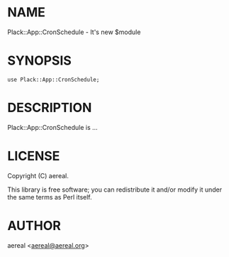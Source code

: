 # NAME

Plack::App::CronSchedule - It's new $module

# SYNOPSIS

    use Plack::App::CronSchedule;

# DESCRIPTION

Plack::App::CronSchedule is ...

# LICENSE

Copyright (C) aereal.

This library is free software; you can redistribute it and/or modify
it under the same terms as Perl itself.

# AUTHOR

aereal &lt;aereal@aereal.org>
